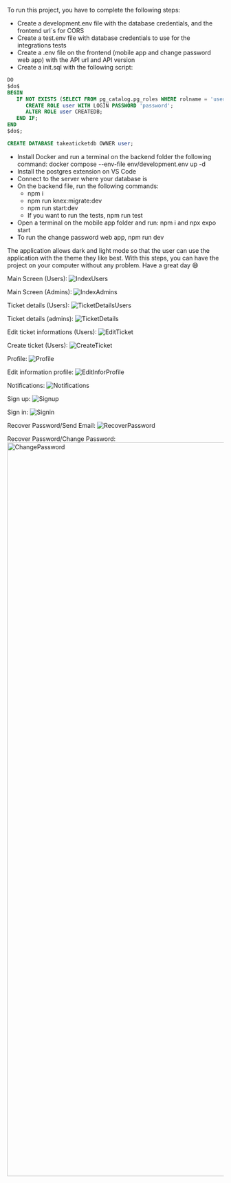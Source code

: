 To run this project, you have to complete the following steps:

- Create a development.env file with the database credentials, and the frontend url´s for CORS
- Create a test.env file with database credentials to use for the integrations tests
- Create a .env file on the frontend (mobile app and change password web app) with the API url and API version
- Create a init.sql with the following script:

```sql
DO
$do$
BEGIN
   IF NOT EXISTS (SELECT FROM pg_catalog.pg_roles WHERE rolname = 'user') THEN
      CREATE ROLE user WITH LOGIN PASSWORD 'password';
      ALTER ROLE user CREATEDB;
   END IF;
END
$do$;

CREATE DATABASE takeaticketdb OWNER user;
```

- Install Docker and run a terminal on the backend folder the following command: docker compose --env-file env/development.env up -d
- Install the postgres extension on VS Code
- Connect to the server where your database is
- On the backend file, run the following commands:
  - npm i
  - npm run knex:migrate:dev
  - npm run start:dev
  - If you want to run the tests, npm run test
- Open a terminal on the mobile app folder and run: npm i and npx expo start
- To run the change password web app, npm run dev

The application allows dark and light mode so that the user can use the application with the theme they like best.
With this steps, you can have the project on your computer without any problem. Have a great day 😄

Main Screen (Users):
![IndexUsers](https://github.com/user-attachments/assets/931773d6-0142-4eb3-89cd-c78312c992c7)

Main Screen (Admins):
![IndexAdmins](https://github.com/user-attachments/assets/cae095de-ee4d-4b6e-af1e-1f2dcf41265b)

Ticket details (Users):
![TicketDetailsUsers](https://github.com/user-attachments/assets/2f090455-0f54-4d55-a925-681d9ac6a6f1)

Ticket details (admins):
![TicketDetails](https://github.com/user-attachments/assets/7eec03ab-71ae-4259-b359-33c47d274d04)

Edit ticket informations (Users):
![EditTicket](https://github.com/user-attachments/assets/7fd7d1b9-4642-45ab-84e7-07aec52d5ea1)

Create ticket (Users):
![CreateTicket](https://github.com/user-attachments/assets/2f6087ee-37d6-4f48-8c2a-fbd4f5585d62)

Profile:
![Profile](https://github.com/user-attachments/assets/4dbf153c-5076-4fd8-a0d6-906a3b3f043e)

Edit information profile:
![EditInforProfile](https://github.com/user-attachments/assets/45bdf2e1-cb05-480d-980b-532e1050c146)

Notifications:
![Notifications](https://github.com/user-attachments/assets/362d8beb-a4b1-4146-b182-90bd7b2d4703)

Sign up:
![Signup](https://github.com/user-attachments/assets/91aa3282-268a-4533-aac9-a8bb2614d5e1)

Sign in:
![Signin](https://github.com/user-attachments/assets/ec974fe8-aeed-4b5b-8a06-540e05555e71)

Recover Password/Send Email:
![RecoverPassword](https://github.com/user-attachments/assets/8593a909-95ca-47ff-91b3-1b732c1f59ff)

Recover Password/Change Password:
<img width="1704" alt="ChangePassword" src="https://github.com/user-attachments/assets/78687135-125d-42ab-aa1c-84a258bac111" />





